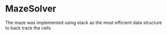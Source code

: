 # MazeSolver
The maze was implemented using stack as the most efficient data structure to back track the cells
